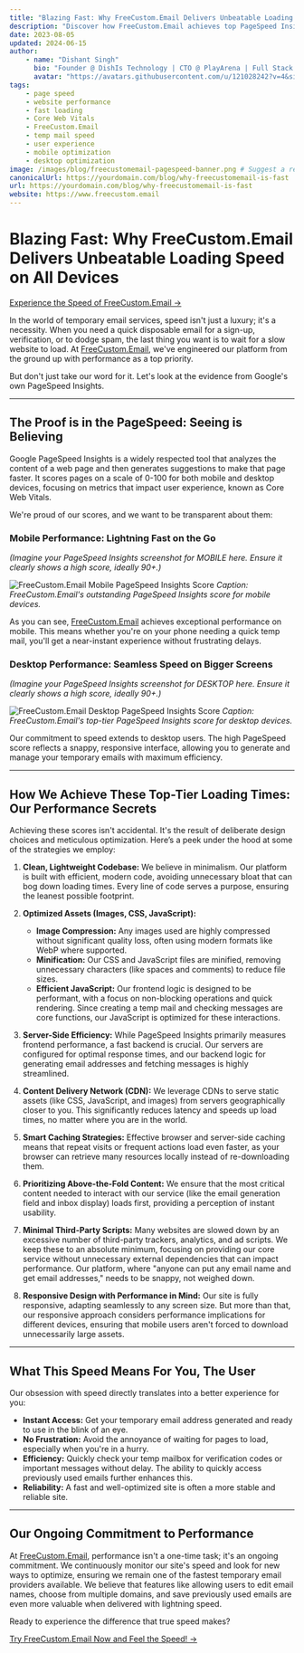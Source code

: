 ```yaml
---
title: "Blazing Fast: Why FreeCustom.Email Delivers Unbeatable Loading Speed on All Devices"
description: "Discover how FreeCustom.Email achieves top PageSpeed Insights scores, ensuring the fastest temporary email experience on desktop and mobile. Learn about our optimization secrets."
date: 2023-08-05
updated: 2024-06-15
author:
    - name: "Dishant Singh"
      bio: "Founder @ DishIs Technology | CTO @ PlayArena | Full Stack & Python Developer | ML/ DL Developer | Problem Solver | Math & Science Teacher"
      avatar: "https://avatars.githubusercontent.com/u/121028242?v=4&size=64"
tags:
    - page speed
    - website performance
    - fast loading
    - Core Web Vitals
    - FreeCustom.Email
    - temp mail speed
    - user experience
    - mobile optimization
    - desktop optimization
image: /images/blog/freecustomemail-pagespeed-banner.png # Suggest a relevant banner image
canonicalUrl: https://yourdomain.com/blog/why-freecustomemail-is-fast
url: https://yourdomain.com/blog/why-freecustomemail-is-fast
website: https://www.freecustom.email
---
```


# Blazing Fast: Why FreeCustom.Email Delivers Unbeatable Loading Speed on All Devices

[Experience the Speed of FreeCustom.Email →](https://www.freecustom.email)

In the world of temporary email services, speed isn't just a luxury; it's a necessity. When you need a quick disposable email for a sign-up, verification, or to dodge spam, the last thing you want is to wait for a slow website to load. At [FreeCustom.Email](https://www.freecustom.email), we've engineered our platform from the ground up with performance as a top priority.

But don't just take our word for it. Let's look at the evidence from Google's own PageSpeed Insights.

---

## The Proof is in the PageSpeed: Seeing is Believing

Google PageSpeed Insights is a widely respected tool that analyzes the content of a web page and then generates suggestions to make that page faster. It scores pages on a scale of 0-100 for both mobile and desktop devices, focusing on metrics that impact user experience, known as Core Web Vitals.

We're proud of our scores, and we want to be transparent about them:

### Mobile Performance: Lightning Fast on the Go

*(Imagine your PageSpeed Insights screenshot for MOBILE here. Ensure it clearly shows a high score, ideally 90+.)*

![FreeCustom.Email Mobile PageSpeed Insights Score](https://media.licdn.com/dms/image/v2/D5622AQGmNBQgGX11Xg/feedshare-shrink_1280/B56ZaC4hU9GUAo-/0/1745952577780?e=1751500800&v=beta&t=uOdK_fuwbz_RIyUYl4yip-xlCBTQUdjFg0UGzCa5Tn8)
*Caption: FreeCustom.Email's outstanding PageSpeed Insights score for mobile devices.*

As you can see, [FreeCustom.Email](https://www.freecustom.email) achieves exceptional performance on mobile. This means whether you're on your phone needing a quick temp mail, you'll get a near-instant experience without frustrating delays.

### Desktop Performance: Seamless Speed on Bigger Screens

*(Imagine your PageSpeed Insights screenshot for DESKTOP here. Ensure it clearly shows a high score, ideally 90+.)*

![FreeCustom.Email Desktop PageSpeed Insights Score](https://media.licdn.com/dms/image/v2/D5622AQGJE_zbHAca2g/feedshare-shrink_1280/B56ZaC4hUzGoAk-/0/1745952577743?e=1751500800&v=beta&t=rQGLPpd__czrw1dEilXiG-bYNPaiQKG8Pz2nYvyss14)
*Caption: FreeCustom.Email's top-tier PageSpeed Insights score for desktop devices.*

Our commitment to speed extends to desktop users. The high PageSpeed score reflects a snappy, responsive interface, allowing you to generate and manage your temporary emails with maximum efficiency.

---

## How We Achieve These Top-Tier Loading Times: Our Performance Secrets

Achieving these scores isn't accidental. It's the result of deliberate design choices and meticulous optimization. Here’s a peek under the hood at some of the strategies we employ:

1.  **Clean, Lightweight Codebase:**
    We believe in minimalism. Our platform is built with efficient, modern code, avoiding unnecessary bloat that can bog down loading times. Every line of code serves a purpose, ensuring the leanest possible footprint.

2.  **Optimized Assets (Images, CSS, JavaScript):**
    *   **Image Compression:** Any images used are highly compressed without significant quality loss, often using modern formats like WebP where supported.
    *   **Minification:** Our CSS and JavaScript files are minified, removing unnecessary characters (like spaces and comments) to reduce file sizes.
    *   **Efficient JavaScript:** Our frontend logic is designed to be performant, with a focus on non-blocking operations and quick rendering. Since creating a temp mail and checking messages are core functions, our JavaScript is optimized for these interactions.

3.  **Server-Side Efficiency:**
    While PageSpeed Insights primarily measures frontend performance, a fast backend is crucial. Our servers are configured for optimal response times, and our backend logic for generating email addresses and fetching messages is highly streamlined.

4.  **Content Delivery Network (CDN):**
    We leverage CDNs to serve static assets (like CSS, JavaScript, and images) from servers geographically closer to you. This significantly reduces latency and speeds up load times, no matter where you are in the world.

5.  **Smart Caching Strategies:**
    Effective browser and server-side caching means that repeat visits or frequent actions load even faster, as your browser can retrieve many resources locally instead of re-downloading them.

6.  **Prioritizing Above-the-Fold Content:**
    We ensure that the most critical content needed to interact with our service (like the email generation field and inbox display) loads first, providing a perception of instant usability.

7.  **Minimal Third-Party Scripts:**
    Many websites are slowed down by an excessive number of third-party trackers, analytics, and ad scripts. We keep these to an absolute minimum, focusing on providing our core service without unnecessary external dependencies that can impact performance. Our platform, where "anyone can put any email name and get email addresses," needs to be snappy, not weighed down.

8.  **Responsive Design with Performance in Mind:**
    Our site is fully responsive, adapting seamlessly to any screen size. But more than that, our responsive approach considers performance implications for different devices, ensuring that mobile users aren't forced to download unnecessarily large assets.

---

## What This Speed Means For You, The User

Our obsession with speed directly translates into a better experience for you:

*   **Instant Access:** Get your temporary email address generated and ready to use in the blink of an eye.
*   **No Frustration:** Avoid the annoyance of waiting for pages to load, especially when you're in a hurry.
*   **Efficiency:** Quickly check your temp mailbox for verification codes or important messages without delay. The ability to quickly access previously used emails further enhances this.
*   **Reliability:** A fast and well-optimized site is often a more stable and reliable site.

---

## Our Ongoing Commitment to Performance

At [FreeCustom.Email](https://www.freecustom.email), performance isn't a one-time task; it's an ongoing commitment. We continuously monitor our site's speed and look for new ways to optimize, ensuring we remain one of the fastest temporary email providers available. We believe that features like allowing users to edit email names, choose from multiple domains, and save previously used emails are even more valuable when delivered with lightning speed.

Ready to experience the difference that true speed makes?

[Try FreeCustom.Email Now and Feel the Speed! →](https://www.freecustom.email)